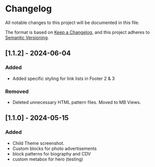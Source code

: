 # Changelog

All notable changes to this project will be documented in this file.

The format is based on [Keep a Changelog](https://keepachangelog.com/en/1.0.0/),
and this project adheres to [Semantic Versioning](https://semver.org/spec/v2.0.0.html).

## [1.1.2] - 2024-06-04

### Added

- Added specific styling for link lists in Footer 2 & 3

### Removed

- Deleted unnecessary HTML pattern files. Moved to MB Views. 

## [1.1.0] - 2024-05-15

### Added
- Child Theme screenshot. 
- Custom blocks for photo advertisements
- block patterns for biography and CDV
- custom metabox for hero (testing)


